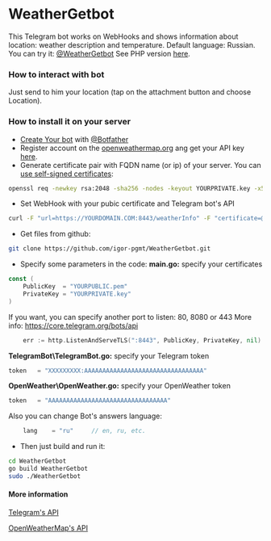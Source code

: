 # WeatherGetbot

This Telegram bot works on WebHooks and shows information about location: weather description and temperature.
Default language: Russian.
You can try it: [@WeatherGetbot](https://t.me/WeatherGetbot)
See PHP version [here](https://github.com/igor-pgmt/Weather2Getbot).

### How to interact with bot
Just send to him your location (tap on the attachment button and choose Location).

### How to install it on your server
  - [Create Your bot](https://core.telegram.org/bots#6-botfather) with [@Botfather](https://t.me/BotFather)
  - Register account on the [openweathermap.org](https://home.openweathermap.org/users/sign_up) ang get your API key [here](https://home.openweathermap.org/api_keys).
  - Generate certificate pair with FQDN name (or ip) of your server. You can [use self-signed certificates](https://core.telegram.org/bots/self-signed):
```sh
openssl req -newkey rsa:2048 -sha256 -nodes -keyout YOURPRIVATE.key -x509 -days 365 -out YOURPUBLIC.pem -subj "/C=RU/ST=MSC/L=Moscow/O=No/CN=YOURDOMAIN.COM"
```
  - Set WebHook with your pubic certificate and Telegram bot's API
```sh
curl -F "url=https://YOURDOMAIN.COM:8443/weatherInfo" -F "certificate=@YOURPUBLIC.pem" "https://api.telegram.org/botXXXXXXXXX:AAAAAAAAAAAAAAAAAAAAAAAA/setwebhook"
```
  - Get files from github:
```sh
git clone https://github.com/igor-pgmt/WeatherGetbot.git
```
  - Specify some parameters in the code:
**main.go:** specify your certificates
```go
const (
	PublicKey  = "YOURPUBLIC.pem"
	PrivateKey = "YOURPRIVATE.key"
)
```
If you want, you can specify another port to listen: 80, 8080 or 443
More info: https://core.telegram.org/bots/api
```go
	err := http.ListenAndServeTLS(":8443", PublicKey, PrivateKey, nil)
```
**TelegramBot\TelegramBot.go:** specify your Telegram token
```go
token   = "XXXXXXXXX:AAAAAAAAAAAAAAAAAAAAAAAAAAAAAAAAA"
```
**OpenWeather\OpenWeather.go:** specify your OpenWeather token
```go
token   = "AAAAAAAAAAAAAAAAAAAAAAAAAAAAAAAAA"
```
Also you can change Bot's answers language:
```go
    lang    = "ru"     // en, ru, etc.
```
  - Then just build and run it:
```bash
cd WeatherGetbot
go build WeatherGetbot
sudo ./WeatherGetbot
```

#### More information

[Telegram's API](https://core.telegram.org/bots/api)

[OpenWeatherMap's API](https://openweathermap.org/current)
